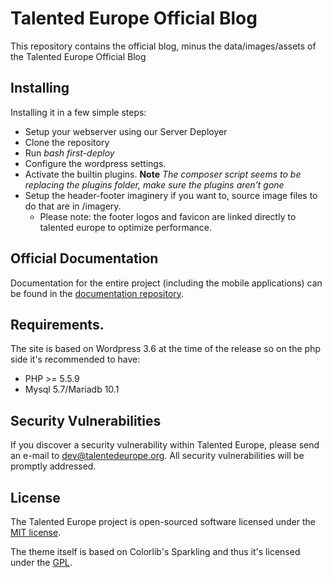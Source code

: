 # Talented Europe Official Blog

This repository contains the official blog, minus the data/images/assets of the Talented Europe Official Blog

## Installing

Installing it in a few simple steps:

- Setup your webserver using our Server Deployer
- Clone the repository
- Run *bash first-deploy*
- Configure the wordpress settings.
- Activate the builtin plugins. **Note** *The composer script seems to be replacing the plugins folder, make sure the plugins aren't gone*
- Setup the header-footer imaginery if you want to, source image files to do that are in /imagery.
	- Please note: the footer logos and favicon are linked directly to talented europe to optimize performance.	 	

## Official Documentation

Documentation for the entire project (including the mobile applications) can be found in the [documentation repository](https://github.com/TalentedEurope/te-docs).

## Requirements.

The site is based on Wordpress 3.6 at the time of the release so on the php side it's recommended to have:

- PHP >= 5.5.9
- Mysql 5.7/Mariadb 10.1

## Security Vulnerabilities

If you discover a security vulnerability within Talented Europe, please send an e-mail to dev@talentedeurope.org. All security vulnerabilities will be promptly addressed.

## License

The Talented Europe project is open-sourced software licensed under the [MIT license](http://opensource.org/licenses/MIT).

The theme itself is based on Colorlib's Sparkling and thus it's licensed under the  [GPL](https://opensource.org/licenses/GPL-3.0).
